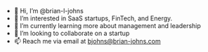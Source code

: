 - 👋 Hi, I’m @brian-l-johns
- 👀 I’m interested in SaaS startups, FinTech, and Energy.
- 🌱 I’m currently learning more about management and leadership
- 💞️ I’m looking to collaborate on a startup
- 📫 Reach me via email at bjohns@brian-johns.com

<!---
brian-l-johns/brian-l-johns is a ✨ special ✨ repository because its `README.md` (this file) appears on your GitHub profile.
You can click the Preview link to take a look at your changes.
--->

